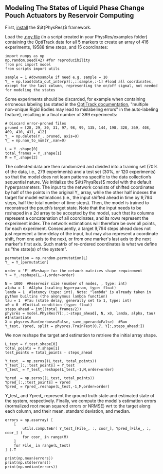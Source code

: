 ## Modeling The States of Liquid Phase Change Pouch Actuators by Reservoir Computing

First, [install][1] the $\it{PhysRes}$ framework.

Load the [.npy file][2] (in a script created in your PhysRes/examples folder) containing the OptiTrack data for all 5 markers to create an array of 416 experiments, 19588 time steps, and 15 coordinates: 

    import numpy as np
    np.random.seed(42) #for reproducibility
    from prc import model
    from scripts import utils

    sample = 1 #downsample if need e.g. sample = 10
    Y_ = np.load(data_out_interp)[:,::sample,:-1] #load all coordinates, except for the last column, representing the on/off signal, not needed for modeling the states

Some experiments should be discarded, for example when containing erroneous labeling (as stated in the [OptiTrack documentation][3], "multiple non-unique Rigid Bodies may lead to mislabeling errors" in the auto-labeling feature), resulting in a final number of 399 experiments:


    # Discard error-proned files
    pruned = [28, 29, 30, 31, 97, 98, 99, 135, 144, 198, 328, 369, 408, 409, 410, 411, 412]
    Y_ = np.delete(Y_, pruned, axis=0)
    Y_ = np.nan_to_num(Y_,nan=0)

    L = Y_.shape[0]
    total_frames = Y_.shape[1]
    M = Y_.shape[2]


The collected data are then randomized and divided into a training set (70% of the data, i.e., 279 experiments) and a test set (30%, or 120 experiments) so that the model does not learn patterns specific to the data collection’s sequential nature. We initialize the $\it{PhysRes}$ model with the default hyperparameters. The input to the network consists of shifted coordinates by half of the points in the original Y_ array, while the other half indexes the target for model estimations (i.e., the input shifted ahead in time by 9,794 steps, half the total number of time steps). Then, the model is trained to reconstruct the pouch’s target state. Note that the input needs to be reshaped in a 2d array to be accepted by the model, such that its columns represent a concatenation of all coordinates, and its rows represent the experiment index. The network estimations will therefore be over all points, for each experiment. Consequently, a target 9,794 steps ahead does not just represent a time-delay of the input, but may also represent a coordinate shift, from one axis to the next, or from one marker's last axis to the next marker's first axis. Such matrix of re-ordered coordinates is what we define as "the state(s) of the system".

    permutation = np.random.permutation(L)
    Y_ = Y_[permutation]

    order = 'F' #Reshape for the network matrices shape requirement
    Y = Y_.reshape(L,-1,order=order)

    N = 1000  #Reservoir size (number of nodes, , type: int)
    alpha = 1  #Alpha (scaling hyperparam, type: float)
    lamda = 1  #latency (type: int). Note: "lambda" is already taken in python builtins (the anonymous lambda function)
    tau = 1  #Tau (state delay, generally set to 1, type: int)
    x0 = 0  #Initial condition (type: float)
    steps_ahead = int((total_frames/2))
    physres = model.PhysRes(Y[:,:-steps_ahead], N, x0, lamda, alpha, tau)  #Instantiate
    X = physres.Run(verbose=False, save_operand=False)  #Run
    Y_test, Ypred, split = physres.TrainTest(0.7, Y[:,steps_ahead:])

We now reshape the target and estimation to retrieve the initial array shape.

    L_test = Y_test.shape[0]
    total_points = Y.shape[1]
    test_points = total_points - steps_ahead

    Y_test_ = np.zeros((L_test, total_points))
    Y_test_[:,:test_points] = Y_test
    Y_test_ = Y_test_.reshape(L_test,-1,M,order=order)

    Ypred_ = np.zeros((L_test, total_points))
    Ypred_[:,:test_points] = Ypred
    Ypred_ = Ypred_.reshape(L_test,-1,M,order=order)

Y_test_ and Ypred_ represent the ground truth state and estimated state of the system, respectively.
Finally, we compute the model's estimation errors (normalized root mean squared errors or NRMSE) wrt to the target along each column, and their mean, standard deviation, and median.

    errors = np.asarray( [
        [
            utils.computeEr( Y_test_[File_, :, coor_], Ypred_[File_, :, coor_] )
            for coor_ in range(M)
        ]
        for File_ in range(L_test)
    ] ).T

    print(np.mean(errors))
    print(np.std(errors))
    print(np.median(errors))

[1]: https://github.com/KawaharaLab/PhysRes
[2]: https://drive.google.com/file/d/1xwKmGbU0_p_Dro_v88EjaXGeZlishxr7/view?usp=share_link
[3]: https://docs.optitrack.com/motive/rigid-body-tracking
